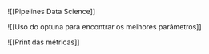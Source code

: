 
![[Pipelines Data Science]]

![[Uso do optuna para encontrar os melhores parâmetros]]

![[Print das métricas]]